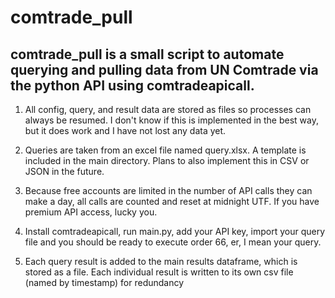 # comtrade_pull
## comtrade_pull is a small script to automate querying and pulling data from UN Comtrade via the python API using comtradeapicall.

1. All config, query, and result data are stored as files so processes can always be resumed. I don't know if this is implemented in the best way, but it does work and I have not lost any data yet.

2. Queries are taken from an excel file named query.xlsx. A template is included in the main directory. Plans to also implement this in CSV or JSON in the future.

3. Because free accounts are limited in the number of API calls they can make a day, all calls are counted and reset at midnight UTF. If you have premium API access, lucky you. 

4. Install comtradeapicall, run main.py, add your API key, import your query file and you should be ready to execute order 66, er, I mean your query.

5. Each query result is added to the main results dataframe, which is stored as a file. Each individual result is written to its own csv file (named by timestamp) for redundancy
